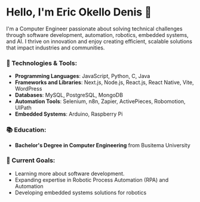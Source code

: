 











# Hello, I'm Eric Okello Denis 👋

I'm a Computer Engineer passionate about solving technical challenges through software development, automation, robotics, embedded systems, and AI. I thrive on innovation and enjoy creating efficient, scalable solutions that impact industries and communities.

### 🔧 Technologies & Tools:
- **Programming Languages**: JavaScript, Python, C, Java
- **Frameworks and Libraries**: Next.js, Node.js, React.js, React Native, Vite, WordPress
- **Databases**: MySQL, PostgreSQL, MongoDB
- **Automation Tools**: Selenium, n8n, Zapier, ActivePieces, Robomotion, UIPath
- **Embedded Systems**: Arduino, Raspberry Pi

### 📚 Education:
- **Bachelor's Degree in Computer Engineering** from Busitema University

### 🎯 Current Goals:
- Learning more about software development.
- Expanding expertise in Robotic Process Automation (RPA) and Automation
- Developing embedded systems solutions for robotics
